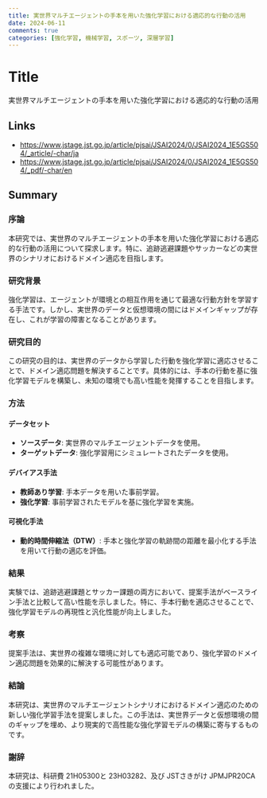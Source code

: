 ```yaml
---
title: 実世界マルチエージェントの手本を用いた強化学習における適応的な行動の活用
date: 2024-06-11
comments: true
categories: [強化学習, 機械学習, スポーツ, 深層学習]
---
```


# Title
実世界マルチエージェントの手本を用いた強化学習における適応的な行動の活用

## Links
- <https://www.jstage.jst.go.jp/article/pjsai/JSAI2024/0/JSAI2024_1E5GS504/_article/-char/ja>
- <https://www.jstage.jst.go.jp/article/pjsai/JSAI2024/0/JSAI2024_1E5GS504/_pdf/-char/en>

## Summary
### 序論
本研究では、実世界のマルチエージェントの手本を用いた強化学習における適応的な行動の活用について探求します。特に、追跡逃避課題やサッカーなどの実世界のシナリオにおけるドメイン適応を目指します。

### 研究背景
強化学習は、エージェントが環境との相互作用を通じて最適な行動方針を学習する手法です。しかし、実世界のデータと仮想環境の間にはドメインギャップが存在し、これが学習の障害となることがあります。

### 研究目的
この研究の目的は、実世界のデータから学習した行動を強化学習に適応させることで、ドメイン適応問題を解決することです。具体的には、手本の行動を基に強化学習モデルを構築し、未知の環境でも高い性能を発揮することを目指します。

### 方法
#### データセット
- **ソースデータ**: 実世界のマルチエージェントデータを使用。
- **ターゲットデータ**: 強化学習用にシミュレートされたデータを使用。

#### デバイアス手法
- **教師あり学習**: 手本データを用いた事前学習。
- **強化学習**: 事前学習されたモデルを基に強化学習を実施。

#### 可視化手法
- **動的時間伸縮法（DTW）**: 手本と強化学習の軌跡間の距離を最小化する手法を用いて行動の適応を評価。

### 結果
実験では、追跡逃避課題とサッカー課題の両方において、提案手法がベースライン手法と比較して高い性能を示しました。特に、手本行動を適応させることで、強化学習モデルの再現性と汎化性能が向上しました。

### 考察
提案手法は、実世界の複雑な環境に対しても適応可能であり、強化学習のドメイン適応問題を効果的に解決する可能性があります。

### 結論
本研究は、実世界のマルチエージェントシナリオにおけるドメイン適応のための新しい強化学習手法を提案しました。この手法は、実世界データと仮想環境の間のギャップを埋め、より現実的で高性能な強化学習モデルの構築に寄与するものです。

### 謝辞
本研究は、科研費 21H05300と 23H03282、及び JSTさきがけ JPMJPR20CAの支援により行われました。
